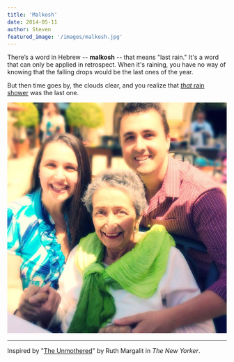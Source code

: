 ```yaml
---
title: 'Malkosh'
date: 2014-05-11
author: Steven
featured_image: '/images/malkosh.jpg'
---
```


There’s a word in Hebrew -- **malkosh** -- that means "last rain." It's a word that can only be applied in retrospect. When it's raining, you have no way of knowing that the falling drops would be the last ones of the year.

But then time goes by, the clouds clear, and you realize that [_that_ rain shower](/memorial/mothers2012) was the last one.


![](/images/malkosh.jpg "Mothers Day 2012")

---

Inspired by "[The Unmothered](https://www.newyorker.com/online/blogs/books/2014/05/the-unmothered.html)" by Ruth Margalit in _The New Yorker_.